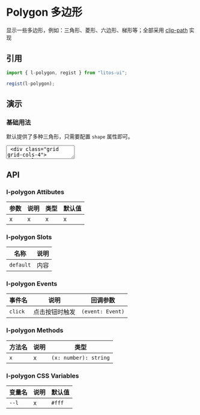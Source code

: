 # Polygon 多边形

显示一些多边形，例如：三角形、菱形、六边形、梯形等；全部采用 [clip-path](https://developer.mozilla.org/zh-CN/docs/Web/CSS/clip-path) 实现

## 引用

```js
import { l-polygon, regist } from "litos-ui";

regist(l-polygon);
```

## 演示

### 基础用法

默认提供了多种三角形，只需要配置 `shape` 属性即可。

<ClientOnly>
<l-code-preview>
<textarea lang="html">
 <div class="grid grid-cols-4">
  <div class="center flex-col">
    <l-polygon shape="triangle-top"></l-polygon>
    <span>triangle-top</span>
  </div>
  <div class="center flex-col">
    <l-polygon shape="triangle-bottom"></l-polygon>
    <span>triangle-bottom</span>
  </div>
  <div class="center flex-col">
    <l-polygon shape="triangle-left"></l-polygon>
    <span>triangle-left</span>
  </div>
  <div class="center flex-col">
    <l-polygon shape="triangle-right"></l-polygon>
    <span>triangle-right</span>
  </div>
</div>
<div class="grid grid-cols-4 mt-15">
  <div class="center flex-col">
    <l-polygon shape="triangle-top-right"></l-polygon>
    <span>triangle-top-right</span>
  </div>
  <div class="center flex-col">
    <l-polygon shape="triangle-top-left"></l-polygon>
    <span>triangle-top-left</span>
  </div>
  <div class="center flex-col">
    <l-polygon shape="triangle-bottom-right"></l-polygon>
    <span>triangle-bottom-right</span>
  </div>
  <div class="center flex-col">
    <l-polygon shape="triangle-bottom-left"></l-polygon>
    <span>triangle-bottom-left</span>
  </div>
</div>
</textarea>
</l-code-preview>
</ClientOnly>

## API

### l-polygon Attibutes

<!-- prettier-ignore -->
| 参数 | 说明 | 类型 | 默认值 |
| --- | --- | --- | --- |
| x | x | x | x |

### l-polygon Slots

<!-- prettier-ignore -->
| 名称 | 说明 |
| --- | --- |
| `default` | 内容 |

### l-polygon Events

<!-- prettier-ignore -->
| 事件名 | 说明 | 回调参数 |
| --- | --- | --- |
| `click` | 点击按钮时触发 | `(event: Event)` |

### l-polygon Methods

<!-- prettier-ignore -->
| 方法名 | 说明 | 类型 |
| --- | --- | --- |
| `x` | x | `(x: number): string` |

### l-polygon CSS Variables

<!-- prettier-ignore -->
| 变量名 | 说明 | 默认值 |
| --- | --- | --- |
| `--l` | x | `#fff` |
